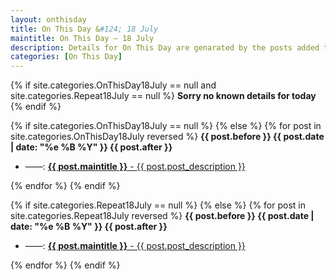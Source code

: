 ```yaml
---
layout: onthisday
title: On This Day &#124; 18 July
maintitle: On This Day — 18 July
description: Details for On This Day are genarated by the posts added to the website so the content is subject to changes/updates over time.
categories: [On This Day]
---
```


{% if site.categories.OnThisDay18July == null and site.categories.Repeat18July == null %}
<strong>Sorry no known details for today</strong>
{% endif %}

{% if site.categories.OnThisDay18July == null %}
{% else %}
{% for post in site.categories.OnThisDay18July reversed %}
<strong>{{ post.before }} {{ post.date | date: "%e %B %Y" }} {{ post.after }}</strong>
<ul>
<li> ——: <a href="{{ post.url }}"><strong>{{ post.maintitle }}</strong> - {{ post.post_description }}</a></li>
</ul>
{% endfor %}
{% endif %}

{% if site.categories.Repeat18July == null %}
{% else %}
{% for post in site.categories.Repeat18July reversed %}
<strong>{{ post.before }} {{ post.date | date: "%e %B %Y" }} {{ post.after }}</strong>
<ul>
<li> ——: <a href="{{ post.url }}"><strong>{{ post.maintitle }}</strong> - {{ post.post_description }}</a></li>
</ul>
{% endfor %}
{% endif %}
